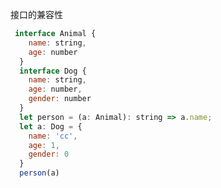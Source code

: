 <!--
 * @Author: cc
 * @LastEditTime: 2021-03-21 16:42:23
-->
接口的兼容性

```javaScript
 interface Animal {
    name: string,
    age: number
  }
  interface Dog {
    name: string,
    age: number,
    gender: number
  }
  let person = (a: Animal): string => a.name;
  let a: Dog = {
    name: 'cc',
    age: 1,
    gender: 0
  }
  person(a)
```
